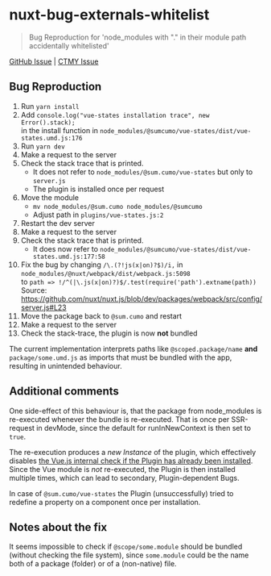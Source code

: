 # nuxt-bug-externals-whitelist

> Bug Reproduction for 'node_modules with "." in their module path accidentally whitelisted'

[GitHub Issue](https://github.com/nuxt/nuxt.js/issues/7462) | [CTMY Issue](https://cmty.app/nuxt/nuxt.js/issues/c10729)

## Bug Reproduction

1. Run `yarn install`
2. Add `console.log("vue-states installation trace", new Error().stack);` <br />in the install function in `node_modules/@sumcumo/vue-states/dist/vue-states.umd.js:176`
3. Run `yarn dev`
4. Make a request to the server
5. Check the stack trace that is printed.
   - It does not refer to `node_modules/@sum.cumo/vue-states` but only to `server.js`
   - The plugin is installed once per request
6. Move the module
   - `mv node_modules/@sum.cumo node_modules/@sumcumo`
   - Adjust path in `plugins/vue-states.js:2`
7. Restart the dev server
8. Make a request to the server
9. Check the stack trace that is printed.
   - It does now refer to `node_modules/@sumcumo/vue-states/dist/vue-states.umd.js:177:58`
10. Fix the bug by changing `/\.(?!js(x|on)?$)/i,` in `node_modules/@nuxt/webpack/dist/webpack.js:5098` <br />to `path => !/^(|\.js(x|on)?)$/.test(require('path').extname(path))` <br />Source: https://github.com/nuxt/nuxt.js/blob/dev/packages/webpack/src/config/server.js#L23
11. Move the package back to `@sum.cumo` and restart
12. Make a request to the server
13. Check the stack-trace, the plugin is now **not** bundled

The current implementation interprets paths like `@scoped.package/name` **and** `package/some.umd.js`
as imports that must be bundled with the app, resulting in unintended behaviour.

## Additional comments

One side-effect of this behaviour is, that the package from node_modules is re-executed whenever the bundle is re-executed. 
That is once per SSR-request in devMode, since the default for runInNewContext is then set to `true`.

The re-execution produces a *new Instance* of the plugin, which effectively disables [the Vue.js internal check if the Plugin has already been installed](https://github.com/vuejs/vue/blob/dev/src/core/global-api/use.js#L8).
Since the Vue module is *not* re-executed, the Plugin is then installed multiple times, which can lead to secondary, Plugin-dependent Bugs.

In case of `@sum.cumo/vue-states` the Plugin (unsuccessfully) tried to redefine a property on a component once per installation.

## Notes about the fix

It seems impossible to check if `@scope/some.module` should be bundled (without checking the file system),
since `some.module` could be the name both of a package (folder) or of a (non-native) file.
